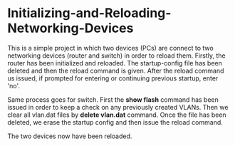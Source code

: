# Initializing-and-Reloading-Networking-Devices
This is a simple project in which two devices (PCs) are connect to two networking devices (router and switch) in order to reload them.
Firstly, the router has been initialized and reloaded. The startup-config file has been deleted and then the reload command is given. 
After the reload command us issued, if prompted for entering or continuing previous startup, enter 'no'. 

Same process goes for switch.
First the **show flash** command has been issued in order to keep a check on any previously created VLANs. Then we clear all vlan.dat files by **delete vlan.dat** command.
Once the file has been deleted, we erase the startup config and then issue the reload command. 

The two devices now have been reloaded. 
